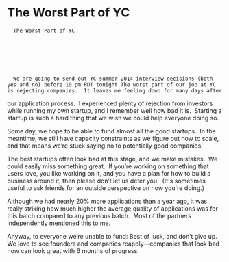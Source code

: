 # The Worst Part of YC


    
  
    

    
      The Worst Part of YC

      
    
  

  
    
      We are going to send out YC summer 2014 interview decisions (both yes and no) before 10 pm PDT tonight.The worst part of our job at YC is rejecting companies.  It leaves me feeling down for many days after
our application process.  I experienced
plenty of rejection from investors while running my own startup, and I remember
well how bad it is.  Starting a startup
is such a hard thing that we wish we could help everyone doing so.

Some day, we hope to be able to fund almost all the good
startups.  In the meantime, we still have
capacity constraints as we figure out how to scale, and that means we’re stuck saying
no to potentially good companies.

The best startups often look bad at this stage, and we make
mistakes.  We could easily miss something
great.  If you’re working on something
that users love, you like working on it, and you have a plan for how to build a
business around it, then please don’t let us deter you.  (It's sometimes useful to ask friends for an outside perspective on how you're doing.)

Although we had nearly 20% more applications than a year
ago, it was really striking how much higher the average quality of applications
was for this batch compared to any previous batch.  Most of the partners independently mentioned
this to me.

Anyway, to everyone we’re unable to fund: Best of luck, and
don’t give up.  We love to see founders
and companies reapply—companies that look bad now can look great with 6 months
of progress.
    
  


  
